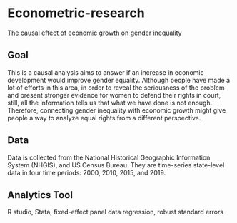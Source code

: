 # Econometric-research
[The causal effect of economic growth on gender inequality](https://github.com/fanpowei/Econometric-research/blob/main/The%20causal%20effect%20of%20Economic%20growth%20on%20Gender%20Inequality%202.pdf)

## Goal
This is a causal analysis aims to answer if an increase in economic development would improve gender equality. Although people have made a lot of efforts in this area, in order to reveal the seriousness of the problem and present stronger evidence for women to defend their rights in court, still, all the information tells us that what we have done is not enough. Therefore, connecting gender inequality with economic growth might give people a way to analyze equal rights from a different perspective.

## Data
Data is collected from the National Historical Geographic Information System (NHGIS), and US Census Bureau. They are time-series state-level data in four time periods: 2000, 2010, 2015, and 2019.

## Analytics Tool
R studio, Stata, fixed-effect panel data regression, robust standard errors

